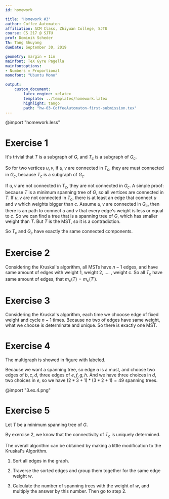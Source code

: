 ```yaml
---
id: homework

title: "Homework #3"
author: Coffee Automaton
affiliation: ACM Class, Zhiyuan College, SJTU
course: CS 217 @ SJTU
prof: Dominik Scheder
TA: Tang Shuyang
dueDate: September 30, 2019

geometry: margin = 1in
mainfont: TeX Gyre Pagella
mainfontoptions:
- Numbers = Proportional
monofont: "Ubuntu Mono"

output:
    custom_document:
        latex_engine: xelatex
        template: ../templates/homework.latex
        highlight: tango
        path: "hw-03-CoffeeAutomaton-first-submission.tex"
---
```


@import "homework.less"

# Exercise 1

It's trivial that $T$ is a subgraph of $G$, and $T_{c}$ is a subgraph of $G_{c}$.

So for two vertices $u,v$, if $u,v$ are connected in $T_{c}$, they are must connected in $G_{c}$, because $T_{c}$ is a subgraph of $G_{c}$.

If $u,v$ are not connected in $T_{c}$, they are not connected in $G_{c}$. A simple proof: because $T$ is a minimum spanning tree of $G$, so all vertices are connected in $T$. If $u,v$ are not connected in $T_{c}$, there is at least an edge that connect $u$ and $v$ which weights bigger than $c$. Assume $u,v$ are connected in $G_{c}$, then there is an path to connect $u$ and $v$ that every edge's weight is less or equal to $c$. So we can find a tree that is a spanning tree of $G$, which has smaller weight than $T$. But $T$ is the MST, so it is a contradiction.

So $T_c$ and $G_c$ have exactly the same connected components. 

# Exercise 2

Considering the Kruskal's algorithm, all MSTs have $n-1$ edges, and have same amount of edges with weight 1, weight 2, .... , weight c. So all $T_c$ have same amount of edges, that $m_{c}(T) = m_{c}(T')$.

# Exercise 3

Considering the Kruskal's algorithm, each time we chooose edge of fixed weight and cycle $n-1$ times. Because no two of edges have same weight, what we choose is determinate and unique. So there is exactly one MST.

# Exercise 4

The multigraph is showed in figure with labeled.

Because we want a spanning tree, so edge $a$ is a must, and choose two edges of $b,c,d$, three edges of $e,f,g,h$. And we have three choices in $d$, two choices in $e$, so we have $(2*3+1)*(3*2+1)=49$ spanning trees.

@import "3.ex.4.png"

# Exercise 5

Let $T$ be a minimum spanning tree of $G$.

By exercise 2, we know that the connectivity of $T_c$ is uniquely determined.

The overall algorithm can be obtained by making a little modification to the Kruskal's Algorithm.

1. Sort all edges in the graph.

2. Traverse the sorted edges and group them together for the same edge weight $w$.

3. Calculate the number of spanning trees with the weight of $w$, and multiply the answer by this number. Then go to step 2.